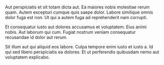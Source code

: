 Aut perspiciatis et sit totam dicta aut. Ea maiores nobis molestiae rerum quam. Autem excepturi cumque quis saepe dolor. Labore similique omnis dolor fuga est non. Ut qui a autem fuga ad reprehenderit nam corrupti.
 Et consequatur iusto aut dolores accusamus et voluptatem. Eius animi nobis. Aut laborum qui cum. Fugiat nostrum veniam consequatur recusandae id dolor aut rerum.
 Sit illum aut qui aliquid eos labore. Culpa tempore enim iusto et iusto a. Id qui sed libero perspiciatis ea dolores. Et ut perferendis quibusdam nemo aut voluptatem explicabo.